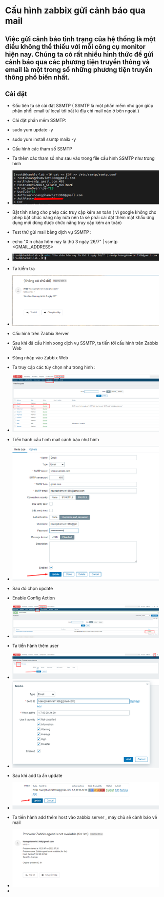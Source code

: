 # Cấu hình zabbix gửi cảnh báo qua mail
## Việc gửi cảnh báo tình trạng của hệ thống là một điều không thể thiếu với mỗi công cụ monitor hiện nay. Chúng ta có rất nhiều hình thức để gửi cảnh báo qua các phương tiện truyền thông và email là một trong số những phương tiện truyền thông phổ biến nhất.
## Cài đặt 
- Đầu tiên ta sẽ cài đặt SSMTP ( SSMTP là một phần mềm nhỏ gọn giúp phân phối email từ local tới bất kì địa chỉ mail nào ở bên ngoài.)
- Cài đặt phần mềm SSMTP:
- sudo yum update -y
- sudo yum install ssmtp mailx -y

- Cấu hình các tham số SSMTP
- Ta thêm các tham số như sau vào trong file cấu hình SSMTP như trong hình 
- <img src="img/1.png">

- Bật tính năng cho phép các truy cập kém an toàn ( vì google không cho phép bật chức năng này nữa nên ta sẽ phải cài đặt thêm mật khẩu ứng dụng mới dùng được chức năng truy cập kém an toàn)
- Test thử gửi mail bằng dịch vụ SSMTP : 
- echo "Xin chào hôm nay là thứ 3 ngày 26/7" | ssmtp <GMAIL_ADDRESS>
- <img src="img/2.png">
- Ta kiểm tra 
- <img src="img/3.png">
- Cấu hình trên Zabbix Server
- Sau khi đã cấu hình xong dịch vụ SSMTP, ta tiến tới cấu hình trên Zabbix Web
- Đăng nhập vào Zabbix Web
- Ta truy cập các tùy chọn như trong hình : 
- <img src="img/4.png">
- Tiến hành cấu hình mail cảnh báo như hình
- <img src="img/6.png">
- Sau đó chọn update
- Enable Config Action
- <img src="img/7.png">
- Ta tiến hành thêm user
- <img src="img/8.png">
- <img src="img/10.png">
- Sau khi add ta ấn update
- <img src="img/11.png">
- Ta tiến hành add thêm host vào zabbix server , máy chủ sẽ cảnh báo về mail 
- <img src="img/12.png">
- 


